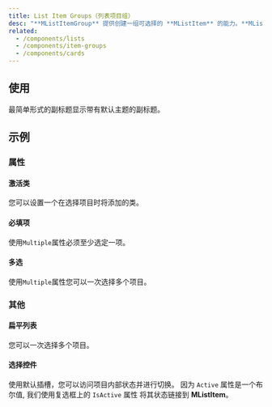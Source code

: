 ```yaml
---
title: List Item Groups（列表项目组）
desc: "**MListItemGroup** 提供创建一组可选择的 **MListItem** 的能力。**MListItemGroup** 组件利用其核心的 **MItemGroup** 来为交互式列表提供一个简洁的接口。"
related:
  - /components/lists
  - /components/item-groups
  - /components/cards
---
```


## 使用

最简单形式的副标题显示带有默认主题的副标题。

<list-item-groups-usage></list-item-groups-usage>

## 示例

### 属性

#### 激活类

您可以设置一个在选择项目时将添加的类。

<masa-example file="Examples.components.list_item_groups.ActiveClass"></masa-example>

#### 必填项

使用`Multiple`属性必须至少选定一项。

<masa-example file="Examples.components.list_item_groups.Mandatory"></masa-example>

#### 多选

使用`Multiple`属性您可以一次选择多个项目。

<masa-example file="Examples.components.list_item_groups.Multiple"></masa-example>

### 其他

#### 扁平列表

您可以一次选择多个项目。

<masa-example file="Examples.components.list_item_groups.FlatList"></masa-example>

#### 选择控件

使用默认插槽，您可以访问项目内部状态并进行切换。 因为 `Active` 属性是一个布尔值, 我们使用复选框上的 `IsActive` 属性 将其状态链接到 **MListItem**。

<masa-example file="Examples.components.list_item_groups.SelectionControls"></masa-example>